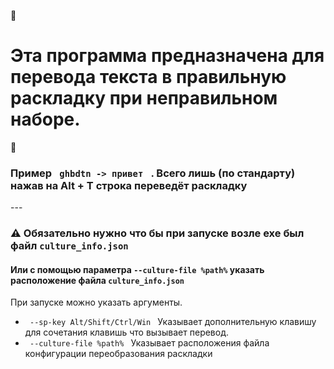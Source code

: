 📌<h1> Эта программа предназначена для перевода текста в правильную раскладку при неправильном наборе. </h1>📌
<h3> Пример <code> ghbdtn -> привет </code> . Всего лишь (по стандарту) нажав на Alt + T строка переведёт раскладку</h3>
---

### ⚠️ Обязательно нужно что бы при запуске возле exe был файл `culture_info.json`

#### Или с помощью параметра `--culture-file %path%` указать расположение файла `culture_info.json`

При запуске можно указать аргументы. 

+ <code> --sp-key Alt/Shift/Ctrl/Win </code> Указывает дополнительную клавишу для сочетания клавишь что вызывает перевод.
+ <code> --culture-file %path% </code> Указывает расположения файла конфигурации переобразования раскладки
